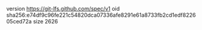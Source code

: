 version https://git-lfs.github.com/spec/v1
oid sha256:e74df9c96fe221c54820dca07336afe8291e61a8733fb2cd1edf822605ced72a
size 2626
